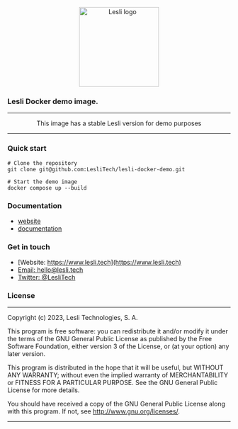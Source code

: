 <p align="center">
	<img width="180" alt="Lesli logo" src="https://cdn.lesli.tech/lesli/brand/app-logo.svg" />
    <h3>Lesli Docker demo image.</h3>
</p>

<hr />
<p align="center">
    This image has a stable Lesli version for demo purposes
</p>
<hr />


### Quick start

```shell
# Clone the repository
git clone git@github.com:LesliTech/lesli-docker-demo.git
```

```shell
# Start the demo image
docker compose up --build
```

### Documentation
* [website](https://www.lesli.dev/)
* [documentation](https://www.lesli.dev/documentation/)


### Get in touch

* [Website: https://www.lesli.tech](https://www.lesli.tech)
* [Email: hello@lesli.tech](hello@lesli.tech)
* [Twitter: @LesliTech](https://twitter.com/LesliTech)


### License
-------
Copyright (c) 2023, Lesli Technologies, S. A.

This program is free software: you can redistribute it and/or modify
it under the terms of the GNU General Public License as published by
the Free Software Foundation, either version 3 of the License, or
(at your option) any later version.

This program is distributed in the hope that it will be useful,
but WITHOUT ANY WARRANTY; without even the implied warranty of
MERCHANTABILITY or FITNESS FOR A PARTICULAR PURPOSE. See the
GNU General Public License for more details.

You should have received a copy of the GNU General Public License
along with this program. If not, see http://www.gnu.org/licenses/.

<hr />
<br />
